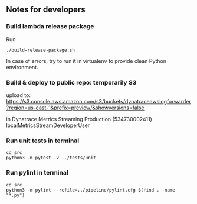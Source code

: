 
## Notes for developers
### Build lambda release package
Run

```
./build-release-package.sh
```

In case of errors, try to run it in virtualenv to provide clean Python environment.

### Build & deploy to public repo: temporarily S3

upload to:
https://s3.console.aws.amazon.com/s3/buckets/dynatraceawslogforwarder?region=us-east-1&prefix=preview/&showversions=false

in Dynatrace Metrics Streaming Production (534730002411)
   localMetricsStreamDeveloperUser


### Run unit tests in terminal

```
cd src 
python3 -m pytest -v ../tests/unit
```

### Run pylint in terminal

```
cd src 
python3 -m pylint --rcfile=../pipeline/pylint.cfg $(find . -name "*.py")
```
